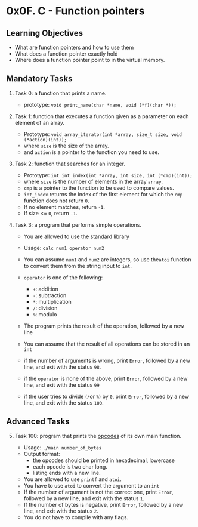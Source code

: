 # 0x0F. C - Function pointers

## Learning Objectives

* What are function pointers and how to use them
* What does a function pointer exactly hold
* Where does a function pointer point to in the virtual memory.

## Mandatory Tasks

1. Task 0: a function that prints a name.

	* prototype: `void print_name(char *name, void (*f)(char *));`

2. Task 1: function that executes a function given as a parameter
on each element of an array.

	* Prototype: `void array_iterator(int *array, size_t size, void (*action)(int));`
	* where `size` is the size of the array.
	* and `action` is a pointer to the function you need to use.

3. Task 2: function that searches for an integer.

	* Prototype: `int int_index(int *array, int size, int (*cmp)(int));`
	* where `size` is the number of elements in the array `array`.
	* `cmp` is a pointer to the function to be used to compare values.
	* `int_index` returns the index of the first element for which the `cmp` function does not return `0`.
	* If no element matches, return `-1`.
	* If size <= `0`, return `-1`.

4. Task 3: a program that performs simple operations.

	* You are allowed to use the standard library
	* Usage: `calc num1 operator num2`
	* You can assume `num1` and `num2` are integers, so use the`atoi` function to convert them from the string input to `int`.
	* `operator` is one of the following:

		- `+`: addition
		- `-`: subtraction
		- `*`: multiplication
		- `/`: division
		- `%`: modulo

	* The program prints the result of the operation, followed by a new line
	* You can assume that the result of all operations can be stored in an `int`
	* if the number of arguments is wrong, print `Error`, followed by a new line, and exit with the status `98`.
	* if the `operator` is none of the above, print `Error`, followed by a new line, and exit with the status `99`
	* if the user tries to divide (`/`or `%`) by `0`, print `Error`, followed by a new line, and exit with the status `100`.

## Advanced Tasks

5. Task 100: program that prints the [opcodes](https://alx-intranet.hbtn.io/rltoken/5eSu8Ohx0ddeNGmaeDo_zQ) of its own main function.

	* Usage: `./main number_of_bytes`
	* Output format:
		- the opcodes should be printed in hexadecimal, lowercase
		- each opcode is two char long.
		- listing ends with a new line.
	* You are allowed to use `printf` and `atoi`.
	* You have to use `atoi` to convert the argument to an `int`
	* If the number of argument is not the correct one, print `Error`, followed by a new line, and exit with the status `1`.
	* If the number of bytes is negative, print `Error`, followed by a new line, and exit with the status `2`.
	* You do not have to compile with any flags.
